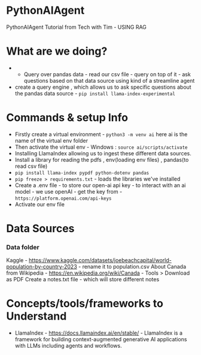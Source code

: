 # PythonAIAgent
PythonAIAgent Tutorial from Tech with Tim - USING RAG
# What are we doing?
- - Query over pandas data - read our csv file - query on top of it - ask questions based on that data source using kind of a streamline agent
- create a query engine , which allows us to ask specific questions about the pandas data source - `pip install llama-index-experimental`
# Commands & setup Info
- Firstly create a virtual environment - `python3 -m venv ai` here ai is the name of the virtual env folder 
- Then activate the virtual env - Windows : `source ai/scripts/activate`
- Installing LlamaIndex allowing us to ingest these different data sources.
- Install a library for reading the pdfs , env(loading env files) , pandas(to read csv file)
- `pip install llama-index pypdf python-dotenv pandas`
- `pip freeze > requirements.txt` - loads the libraries we've installed
- Create a .env file - to store our open-ai api key - to interact with an ai model - we use openAI - get the key from - `https://platform.openai.com/api-keys`
- Activate our env file


# Data Sources
### Data folder
Kaggle - https://www.kaggle.com/datasets/joebeachcapital/world-population-by-country-2023 - rename it to population.csv
About Canada from Wikipedia - https://en.wikipedia.org/wiki/Canada - Tools > Download as PDF 
Create a notes.txt file - which will store different notes
# Concepts/tools/frameworks to Understand
- LlamaIndex - https://docs.llamaindex.ai/en/stable/ - LlamaIndex is a framework for building context-augmented generative AI applications with LLMs including agents and workflows.